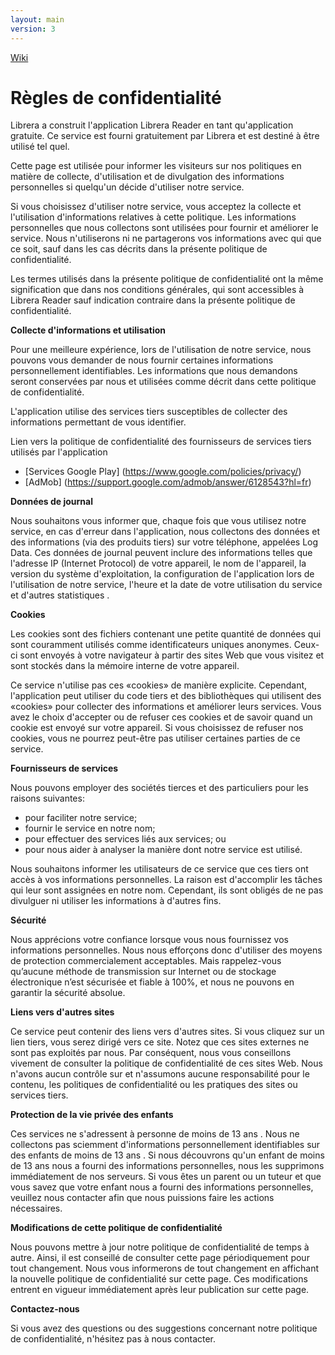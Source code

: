 ```yaml
---
layout: main
version: 3
---
```

[Wiki](/wiki/fr)

# Règles de confidentialité

Librera a construit l'application Librera Reader en tant qu'application gratuite. Ce service est fourni gratuitement par Librera et est destiné à être utilisé tel quel.

Cette page est utilisée pour informer les visiteurs sur nos politiques en matière de collecte, d'utilisation et de divulgation des informations personnelles si quelqu'un décide d'utiliser notre service.

Si vous choisissez d'utiliser notre service, vous acceptez la collecte et l'utilisation d'informations relatives à cette politique. Les informations personnelles que nous collectons sont utilisées pour fournir et améliorer le service. Nous n'utiliserons ni ne partagerons vos informations avec qui que ce soit, sauf dans les cas décrits dans la présente politique de confidentialité.

Les termes utilisés dans la présente politique de confidentialité ont la même signification que dans nos conditions générales, qui sont accessibles à Librera Reader sauf indication contraire dans la présente politique de confidentialité.

**Collecte d'informations et utilisation**

Pour une meilleure expérience, lors de l'utilisation de notre service, nous pouvons vous demander de nous fournir certaines informations personnellement identifiables. Les informations que nous demandons seront conservées par nous et utilisées comme décrit dans cette politique de confidentialité.

L'application utilise des services tiers susceptibles de collecter des informations permettant de vous identifier.

Lien vers la politique de confidentialité des fournisseurs de services tiers utilisés par l'application

* [Services Google Play] (https://www.google.com/policies/privacy/)
* [AdMob] (https://support.google.com/admob/answer/6128543?hl=fr)

**Données de journal**

Nous souhaitons vous informer que, chaque fois que vous utilisez notre service, en cas d'erreur dans l'application, nous collectons des données et des informations (via des produits tiers) sur votre téléphone, appelées Log Data. Ces données de journal peuvent inclure des informations telles que l'adresse IP (Internet Protocol) de votre appareil, le nom de l'appareil, la version du système d'exploitation, la configuration de l'application lors de l'utilisation de notre service, l'heure et la date de votre utilisation du service et d'autres statistiques .

**Cookies**

Les cookies sont des fichiers contenant une petite quantité de données qui sont couramment utilisés comme identificateurs uniques anonymes. Ceux-ci sont envoyés à votre navigateur à partir des sites Web que vous visitez et sont stockés dans la mémoire interne de votre appareil.

Ce service n'utilise pas ces «cookies» de manière explicite. Cependant, l'application peut utiliser du code tiers et des bibliothèques qui utilisent des «cookies» pour collecter des informations et améliorer leurs services. Vous avez le choix d'accepter ou de refuser ces cookies et de savoir quand un cookie est envoyé sur votre appareil. Si vous choisissez de refuser nos cookies, vous ne pourrez peut-être pas utiliser certaines parties de ce service.

**Fournisseurs de services**

Nous pouvons employer des sociétés tierces et des particuliers pour les raisons suivantes:

* pour faciliter notre service;
* fournir le service en notre nom;
* pour effectuer des services liés aux services; ou
* pour nous aider à analyser la manière dont notre service est utilisé.

Nous souhaitons informer les utilisateurs de ce service que ces tiers ont accès à vos informations personnelles. La raison est d'accomplir les tâches qui leur sont assignées en notre nom. Cependant, ils sont obligés de ne pas divulguer ni utiliser les informations à d'autres fins.

**Sécurité**

Nous apprécions votre confiance lorsque vous nous fournissez vos informations personnelles. Nous nous efforçons donc d'utiliser des moyens de protection commercialement acceptables. Mais rappelez-vous qu’aucune méthode de transmission sur Internet ou de stockage électronique n’est sécurisée et fiable à 100%, et nous ne pouvons en garantir la sécurité absolue.

**Liens vers d'autres sites**

Ce service peut contenir des liens vers d'autres sites. Si vous cliquez sur un lien tiers, vous serez dirigé vers ce site. Notez que ces sites externes ne sont pas exploités par nous. Par conséquent, nous vous conseillons vivement de consulter la politique de confidentialité de ces sites Web. Nous n'avons aucun contrôle sur et n'assumons aucune responsabilité pour le contenu, les politiques de confidentialité ou les pratiques des sites ou services tiers.

**Protection de la vie privée des enfants**

Ces services ne s'adressent à personne de moins de 13 ans \. Nous ne collectons pas sciemment d'informations personnellement identifiables sur des enfants de moins de 13 ans \. Si nous découvrons qu'un enfant de moins de 13 ans nous a fourni des informations personnelles, nous les supprimons immédiatement de nos serveurs. Si vous êtes un parent ou un tuteur et que vous savez que votre enfant nous a fourni des informations personnelles, veuillez nous contacter afin que nous puissions faire les actions nécessaires.

**Modifications de cette politique de confidentialité**

Nous pouvons mettre à jour notre politique de confidentialité de temps à autre. Ainsi, il est conseillé de consulter cette page périodiquement pour tout changement. Nous vous informerons de tout changement en affichant la nouvelle politique de confidentialité sur cette page. Ces modifications entrent en vigueur immédiatement après leur publication sur cette page.

**Contactez-nous**

Si vous avez des questions ou des suggestions concernant notre politique de confidentialité, n'hésitez pas à nous contacter.
